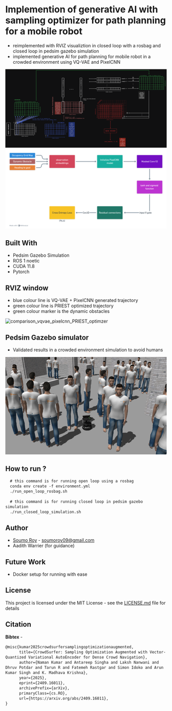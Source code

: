 # Implemention of generative AI with sampling optimizer for path planning for a mobile robot

- reimplemented with RVIZ visualiztion in closed loop with a rosbag and closed loop in pedsim gazebo simulation
- implemented generative AI for path planning for mobile robot in a crowded environment using VQ-VAE and PixelCNN

![teaser](./sampling_from_vqvae.png)
![teaser](./PixelCNN.png)

## Built With
- Pedsim Gazebo Simulation
- ROS 1 noetic
- CUDA 11.8
- Pytorch

## RVIZ window

- blue colour line is VQ-VAE + PixelCNN generated trajectory
- green colour line is PRIEST optimized trajectory
- green colour marker is the dynamic obstacles
  
![comparison_vqvae_pixelcnn_PRIEST_optimzer](https://github.com/user-attachments/assets/8896391a-1b49-4353-86b8-a23a5c3fdb22)

## Pedsim Gazebo simulator

- Validated results in a crowded environment simulation to avoid humans

![teaser](./gazebo_simulation.png)

## How to run ?
```
  # this command is for running open loop using a rosbag
  conda env create -f environment.yml
  ./run_open_loop_rosbag.sh

  # this command is for running closed loop in pedsim gazebo simulation
  ./run_closed_loop_simulation.sh
```

## Author
- [Soumo Roy](https://github.com/s0um0r0y) - soumoroy09@gmail.com
- Aadith Warrier (for guidance)

## Future Work
- Docker setup for running with ease

## License

This project is licensed under the MIT License - see the [LICENSE.md](LICENSE.md) file for details

## Citation
**Bibtex** -
```
@misc{kumar2025crowdsurfersamplingoptimizationaugmented,
      title={CrowdSurfer: Sampling Optimization Augmented with Vector-Quantized Variational AutoEncoder for Dense Crowd Navigation}, 
      author={Naman Kumar and Antareep Singha and Laksh Nanwani and Dhruv Potdar and Tarun R and Fatemeh Rastgar and Simon Idoko and Arun Kumar Singh and K. Madhava Krishna},
      year={2025},
      eprint={2409.16011},
      archivePrefix={arXiv},
      primaryClass={cs.RO},
      url={https://arxiv.org/abs/2409.16011}, 
}
```
